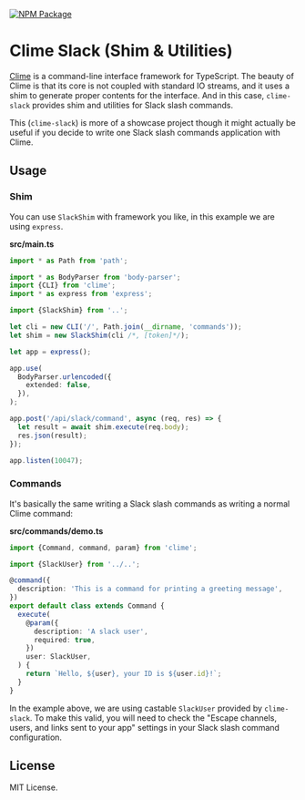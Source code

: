 [![NPM Package](https://badge.fury.io/js/clime-slack.svg)](https://www.npmjs.com/package/clime-slack)

# Clime Slack (Shim & Utilities)

[Clime](https://github.com/vilic/clime) is a command-line interface framework for TypeScript. The beauty of Clime is that its core is not coupled with standard IO streams, and it uses a shim to generate proper contents for the interface. And in this case, `clime-slack` provides shim and utilities for Slack slash commands.

This (`clime-slack`) is more of a showcase project though it might actually be useful if you decide to write one Slack slash commands application with Clime.

## Usage

### Shim

You can use `SlackShim` with framework you like, in this example we are using `express`.

**src/main.ts**

```ts
import * as Path from 'path';

import * as BodyParser from 'body-parser';
import {CLI} from 'clime';
import * as express from 'express';

import {SlackShim} from '..';

let cli = new CLI('/', Path.join(__dirname, 'commands'));
let shim = new SlackShim(cli /*, [token]*/);

let app = express();

app.use(
  BodyParser.urlencoded({
    extended: false,
  }),
);

app.post('/api/slack/command', async (req, res) => {
  let result = await shim.execute(req.body);
  res.json(result);
});

app.listen(10047);
```

### Commands

It's basically the same writing a Slack slash commands as writing a normal Clime command:

**src/commands/demo.ts**

```ts
import {Command, command, param} from 'clime';

import {SlackUser} from '../..';

@command({
  description: 'This is a command for printing a greeting message',
})
export default class extends Command {
  execute(
    @param({
      description: 'A slack user',
      required: true,
    })
    user: SlackUser,
  ) {
    return `Hello, ${user}, your ID is ${user.id}!`;
  }
}
```

In the example above, we are using castable `SlackUser` provided by `clime-slack`. To make this valid, you will need to check the "Escape channels, users, and links sent to your app" settings in your Slack slash command configuration.

## License

MIT License.
